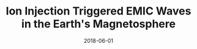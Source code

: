 ---
title: "Ion Injection Triggered EMIC Waves in the Earth's Magnetosphere"
collection: publications
permalink: /publication/2018-06-01-Remya
excerpt: ' '
date: 2018-06-01
venue: 'Journal of Geophysical Research: Space Physics'
paperurl: 'https://doi.org/10.1029/2018JA025354'
citation: 'Remya, B., Sibeck, D. G., Halford, A. J., Murphy, K. R., Reeves, G. D., Singer, H. J., et al. (2018). Ion Injection Triggered EMIC Waves in the Earth&apos;s Magnetosphere. Journal of Geophysical Research: Space Physics, 123(6).'
---